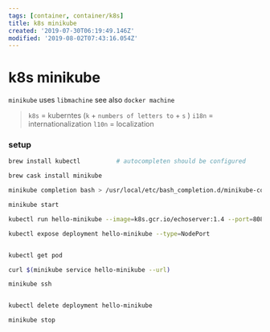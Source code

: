 ```yaml
---
tags: [container, container/k8s]
title: k8s minikube
created: '2019-07-30T06:19:49.146Z'
modified: '2019-08-02T07:43:16.054Z'
---
```


# k8s minikube

`minikube` uses `libmachine` see also `docker machine`
> `k8s` = kuberntes (`k` + `numbers of letters to` + `s` )
> `i18n` = internationalization
> `l10n` = localization

### setup
```sh
brew install kubectl          # autocompleten should be configured 

brew cask install minikube

minikube completion bash > /usr/local/etc/bash_completion.d/minikube-completion

```


```sh
minikube start

kubectl run hello-minikube --image=k8s.gcr.io/echoserver:1.4 --port=8080

kubectl expose deployment hello-minikube --type=NodePort


kubectl get pod

curl $(minikube service hello-minikube --url)

minikube ssh


kubectl delete deployment hello-minikube

minikube stop
```

